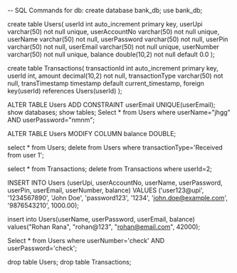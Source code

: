 -- SQL Commands for db:
create database bank_db;
use bank_db;

create table Users(
	userId int auto_increment primary key,
    userUpi varchar(50) not null unique,
    userAccountNo varchar(50) not null unique,
    userName varchar(50) not null,
    userPassword varchar(50) not null,
    userPin varchar(50) not null, 
    userEmail varchar(50) not null unique,
    userNumber varchar(50) not null unique, 
    balance double(10,2) not null default 0.0
);

create table Transactions(
	transactionId int auto_increment primary key,
    userId int,
    amount decimal(10,2) not null,
    transactionType varchar(50) not null,
    transTimestamp timestamp default current_timestamp,
    foreign key(userId) references Users(userId)
);

ALTER TABLE Users ADD CONSTRAINT userEmail UNIQUE(userEmail);
show databases;
show tables;
Select * from Users where userName="jhgg" AND userPassword="nmnm";

ALTER TABLE Users MODIFY COLUMN balance DOUBLE;


select * from Users;
delete from Users where transactionType='Received from user 1';

select * from Transactions;
delete 
from Transactions where userId=2;

INSERT INTO Users (userUpi, userAccountNo, userName, userPassword, userPin, userEmail, userNumber, balance) 
VALUES ('user123@upi', '1234567890', 'John Doe', 'password123', '1234', 'john.doe@example.com', '9876543210', 1000.00);


insert into Users(userName, userPassword, userEmail, balance) values("Rohan Rana", "rohan@123", "rohan@email.com", 42000);

Select * from Users where userNumber='check' AND userPassword='check';

drop table  Users;
drop table Transactions;

